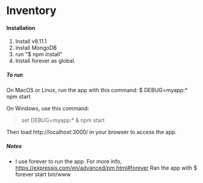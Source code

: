 # Inventory

#### Installation
1. Install v8.11.1
2. Install MongoDB
3. run "$ npm install"
4. Install forever as global.

##### To run
On MacOS or Linux, run the app with this command:
$ DEBUG=myapp:* npm start

On Windows, use this command:
> set DEBUG=myapp:* & npm start

Then load http://localhost:3000/ in your browser to access the app.

##### Notes
* I use forever to run the app. For more info, https://expressjs.com/en/advanced/pm.html#forever
  Ran the app with $ forever start bin/www


